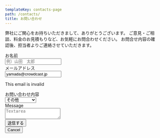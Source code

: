 ```yaml
---
templateKey: contacts-page
path: /contacts/
title: お問い合わせ
---
```


弊社にご関心をお持ちいただきまして、ありがとうございます。
ご意見・ご相談、料金のお見積もりなど、お気軽にお問合わせください。
お問合せ内容の確認後、担当者よりご連絡させていただきます。

<form name="contact" netlify>
<div class="field">
  <label class="label">お名前</label>
  <div class="control">
    <input class="input" type="text" placeholder="例）山田　太郎">
  </div>
</div>

<div class="field">
  <label class="label">メールアドレス</label>
  <div class="control has-icons-left has-icons-right">
    <input class="input is-danger" type="email" placeholder="Email input" value="yamada@crowdcast.jp">
    <span class="icon is-small is-left">
      <i class="fas fa-envelope"></i>
    </span>
    <span class="icon is-small is-right">
      <i class="fas fa-exclamation-triangle"></i>
    </span>
  </div>
  <p class="help is-danger">This email is invalid</p>
</div>

<div class="field">
  <label class="label">お問い合わせ内容</label>
  <div class="control">
    <div class="select">
      <select>
        <option>その他</option>
        <option>応募について</option>
        <option>取材のご依頼</option>
      </select>
    </div>
  </div>
</div>
<div class="field">
  <label class="label">Message</label>
  <div class="control">
    <textarea class="textarea" placeholder="Textarea"></textarea>
  </div>
</div>
<div class="field is-grouped">
  <div class="control">
    <button class="button is-medium is-primary is-outlined pl5 pr5">送信する</button>
  </div>
  <div class="control">
    <button class="button is-text">Cancel</button>
  </div>
</div>
</form>
